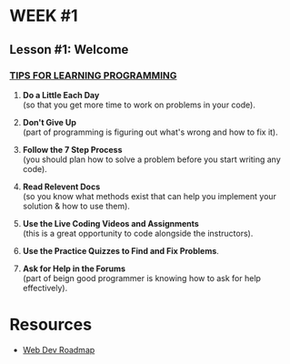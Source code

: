 # WEEK #1


## Lesson #1: Welcome

### <u>TIPS FOR LEARNING PROGRAMMING</u>

1. __Do a Little Each Day__   
(so that you get more time to work on problems in your code).

2. __Don't Give Up__   
(part of programming is figuring out what's wrong and how to fix it).

3. __Follow the 7 Step Process__    
(you should plan how to solve a problem before you start writing any code).

4. __Read Relevent Docs__   
(so you know what methods exist that can help you implement your solution & how to use them).

5. __Use the Live Coding Videos and Assignments__    
(this is a great opportunity to code alongside the instructors).

6. __Use the Practice Quizzes to Find and Fix Problems__.

7. __Ask for Help in the Forums__    
(part of beign good programmer is knowing how to ask for help effectively).


# Resources

- [Web Dev Roadmap](https://coder-coder.com/learn-web-development/)